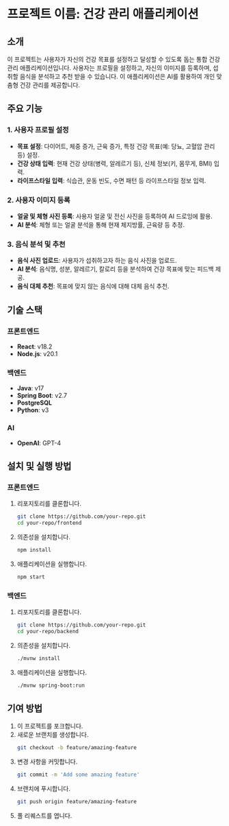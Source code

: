 # 프로젝트 이름: 건강 관리 애플리케이션

## 소개
이 프로젝트는 사용자가 자신의 건강 목표를 설정하고 달성할 수 있도록 돕는 통합 건강 관리 애플리케이션입니다. 사용자는 프로필을 설정하고, 자신의 이미지를 등록하며, 섭취할 음식을 분석하고 추천 받을 수 있습니다. 이 애플리케이션은 AI를 활용하여 개인 맞춤형 건강 관리를 제공합니다.

## 주요 기능

### 1. 사용자 프로필 설정
- **목표 설정**: 다이어트, 체중 증가, 근육 증가, 특정 건강 목표(예: 당뇨, 고혈압 관리 등) 설정.
- **건강 상태 입력**: 현재 건강 상태(병력, 알레르기 등), 신체 정보(키, 몸무게, BMI) 입력.
- **라이프스타일 입력**: 식습관, 운동 빈도, 수면 패턴 등 라이프스타일 정보 입력.

### 2. 사용자 이미지 등록
- **얼굴 및 체형 사진 등록**: 사용자 얼굴 및 전신 사진을 등록하여 AI 드로잉에 활용.
- **AI 분석**: 체형 또는 얼굴 분석을 통해 현재 체지방률, 근육량 등 추정.

### 3. 음식 분석 및 추천
- **음식 사진 업로드**: 사용자가 섭취하고자 하는 음식 사진을 업로드.
- **AI 분석**: 음식명, 성분, 알레르기, 칼로리 등을 분석하여 건강 목표에 맞는 피드백 제공.
- **음식 대체 추천**: 목표에 맞지 않는 음식에 대해 대체 음식 추천.

## 기술 스택

### 프론트엔드
- **React**: v18.2
- **Node.js**: v20.1

### 백엔드
- **Java**: v17
- **Spring Boot**: v2.7
- **PostgreSQL**
- **Python**: v3

### AI
- **OpenAI**: GPT-4

## 설치 및 실행 방법

### 프론트엔드
1. 리포지토리를 클론합니다.
   ```bash
   git clone https://github.com/your-repo.git
   cd your-repo/frontend
   ```
2. 의존성을 설치합니다.
   ```bash
   npm install
   ```
3. 애플리케이션을 실행합니다.
   ```bash
   npm start
   ```

### 백엔드
1. 리포지토리를 클론합니다.
   ```bash
   git clone https://github.com/your-repo.git
   cd your-repo/backend
   ```
2. 의존성을 설치합니다.
   ```bash
   ./mvnw install
   ```
3. 애플리케이션을 실행합니다.
   ```bash
   ./mvnw spring-boot:run
   ```

## 기여 방법
1. 이 프로젝트를 포크합니다.
2. 새로운 브랜치를 생성합니다.
   ```bash
   git checkout -b feature/amazing-feature
   ```
3. 변경 사항을 커밋합니다.
   ```bash
   git commit -m 'Add some amazing feature'
   ```
4. 브랜치에 푸시합니다.
   ```bash
   git push origin feature/amazing-feature
   ```
5. 풀 리퀘스트를 엽니다.
